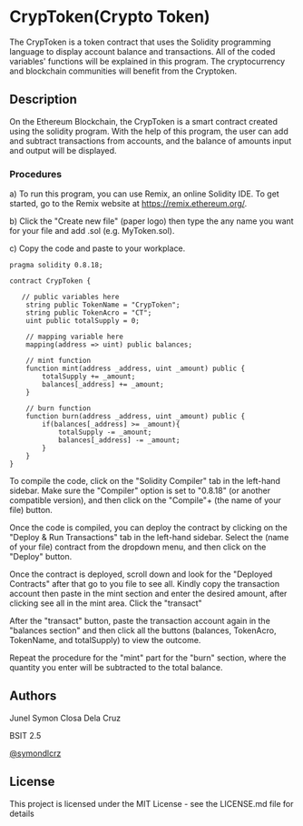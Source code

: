 # CrypToken(Crypto Token)

The CrypToken is a token contract that uses the Solidity programming language to display account balance and transactions. All of the coded variables' functions will be explained in this program. The cryptocurrency and blockchain communities will benefit from the Cryptoken.

## Description

On the Ethereum Blockchain, the CrypToken is a smart contract created using the solidity program. With the help of this program, the user can add and subtract transactions from accounts, and the balance of amounts input and output will be displayed. 

### Procedures

a) To run this program, you can use Remix, an online Solidity IDE. To get started, go to the Remix website at https://remix.ethereum.org/.

b) Click the "Create new file" (paper logo) then type the any name you want for your file and add .sol (e.g. MyToken.sol).

c) Copy the code and paste to your workplace.

```// SPDX-License-Identifier: MIT
pragma solidity 0.8.18;

contract CrypToken {

   // public variables here
    string public TokenName = "CrypToken";
    string public TokenAcro = "CT";
    uint public totalSupply = 0;

    // mapping variable here
    mapping(address => uint) public balances;

    // mint function
    function mint(address _address, uint _amount) public {
        totalSupply += _amount;
        balances[_address] += _amount;
    }

    // burn function
    function burn(address _address, uint _amount) public {
        if(balances[_address] >= _amount){
            totalSupply -= _amount;
            balances[_address] -= _amount;
        }
    }
}

```

To compile the code, click on the "Solidity Compiler" tab in the left-hand sidebar. Make sure the "Compiler" option is set to "0.8.18" (or another compatible version), and then click on the "Compile"+ (the name of your file) button.

Once the code is compiled, you can deploy the contract by clicking on the "Deploy & Run Transactions" tab in the left-hand sidebar. Select the (name of your file) contract from the dropdown menu, and then click on the "Deploy" button.

Once the contract is deployed, scroll down and look for the "Deployed Contracts" after that go to you file to see all. Kindly copy the transaction account then paste in the mint section and enter the desired amount, after clicking see all in the mint area. Click the "transact"

After the "transact" button, paste the transaction account again in the "balances section" and then click all the buttons (balances, TokenAcro, TokenName, and totalSupply) to view the outcome.

Repeat the procedure for the "mint" part for the "burn" section, where the quantity you enter will be subtracted to the total balance.



## Authors

Junel Symon Closa Dela Cruz

BSIT 2.5

[@symondlcrz](https://www.instagram.com/symondlcrz/)


## License

This project is licensed under the MIT License - see the LICENSE.md file for details
